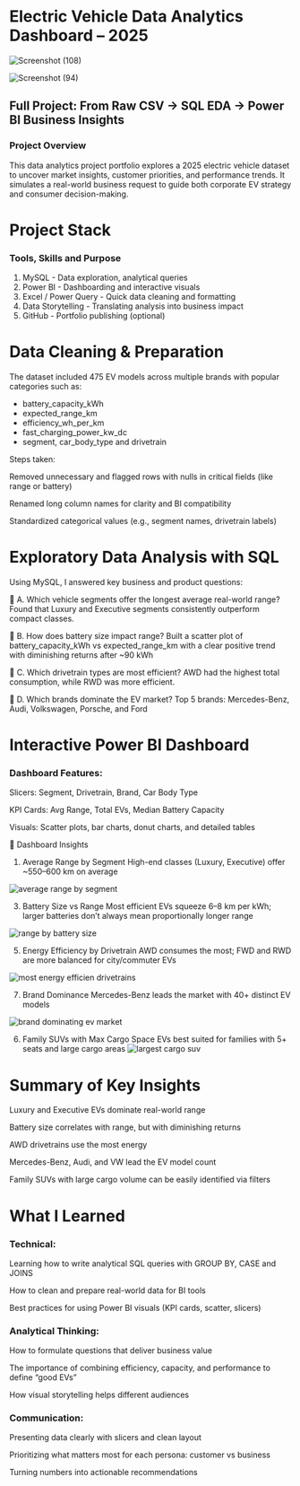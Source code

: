# Electric Vehicle Data Analytics Dashboard – 2025
![Screenshot (108)](https://github.com/user-attachments/assets/373a8ba4-abca-4c95-9574-2fe044e326cd)

![Screenshot (94)](https://github.com/user-attachments/assets/7b4c8bcd-49fc-4b4b-aeca-4dc6a6e16f00)

## Full Project: From Raw CSV → SQL EDA → Power BI Business Insights

### Project Overview
This data analytics project portfolio explores a 2025 electric vehicle dataset to uncover market insights, customer priorities, and performance trends. It simulates a real-world business request to guide both corporate EV strategy and consumer decision-making.

# Project Stack
### Tools, Skills and Purpose
1. MySQL - Data exploration, analytical queries
2. Power BI - Dashboarding and interactive visuals
3. Excel / Power Query - Quick data cleaning and formatting
4. Data Storytelling - Translating analysis into business impact
5. GitHub - Portfolio publishing (optional)

# Data Cleaning & Preparation
The dataset included 475 EV models across multiple brands with popular categories such as:

- battery_capacity_kWh
- expected_range_km
- efficiency_wh_per_km
- fast_charging_power_kw_dc
- segment, car_body_type and drivetrain

Steps taken:

Removed unnecessary and flagged rows with nulls in critical fields (like range or battery)

Renamed long column names for clarity and BI compatibility

Standardized categorical values (e.g., segment names, drivetrain labels)


# Exploratory Data Analysis with SQL
Using MySQL, I answered key business and product questions:

🔹 A. Which vehicle segments offer the longest average real-world range?
Found that Luxury and Executive segments consistently outperform compact classes.

🔹 B. How does battery size impact range?
Built a scatter plot of battery_capacity_kWh vs expected_range_km with a clear positive trend with diminishing returns after ~90 kWh

🔹 C. Which drivetrain types are most efficient?
AWD had the highest total consumption, while RWD was more efficient.

🔹 D. Which brands dominate the EV market?
Top 5 brands: Mercedes-Benz, Audi, Volkswagen, Porsche, and Ford

# Interactive Power BI Dashboard
### Dashboard Features:
Slicers: Segment, Drivetrain, Brand, Car Body Type

KPI Cards: Avg Range, Total EVs, Median Battery Capacity

Visuals: Scatter plots, bar charts, donut charts, and detailed tables

📍 Dashboard Insights
1. Average Range by Segment
High-end classes (Luxury, Executive) offer ~550–600 km on average

![average range by segment](https://github.com/user-attachments/assets/f818e5de-373d-4e6f-a128-aba617b12910)


3. Battery Size vs Range
Most efficient EVs squeeze 6–8 km per kWh; larger batteries don’t always mean proportionally longer range

![range by battery size](https://github.com/user-attachments/assets/9324c76c-1961-4fed-924e-24a14ae5c35f)


5. Energy Efficiency by Drivetrain
AWD consumes the most; FWD and RWD are more balanced for city/commuter EVs

![most energy efficien drivetrains](https://github.com/user-attachments/assets/b84394e8-0a8d-4f41-9804-a6e2e6dc6993)


7. Brand Dominance
Mercedes-Benz leads the market with 40+ distinct EV models

![brand dominating ev market](https://github.com/user-attachments/assets/8248568d-8ea3-40ac-bf60-2e06ea630722)


6. Family SUVs with Max Cargo Space
EVs best suited for families with 5+ seats and large cargo areas
![largest cargo suv](https://github.com/user-attachments/assets/c737e31b-2ef0-4f1f-9b17-6bfa208d247a)


# Summary of Key Insights
Luxury and Executive EVs dominate real-world range

Battery size correlates with range, but with diminishing returns

AWD drivetrains use the most energy

Mercedes-Benz, Audi, and VW lead the EV model count

Family SUVs with large cargo volume can be easily identified via filters

# What I Learned
### Technical:
Learning how to write analytical SQL queries with GROUP BY, CASE and JOINS

How to clean and prepare real-world data for BI tools

Best practices for using Power BI visuals (KPI cards, scatter, slicers)

### Analytical Thinking:
How to formulate questions that deliver business value

The importance of combining efficiency, capacity, and performance to define “good EVs”

How visual storytelling helps different audiences

### Communication:
Presenting data clearly with slicers and clean layout

Prioritizing what matters most for each persona: customer vs business

Turning numbers into actionable recommendations

